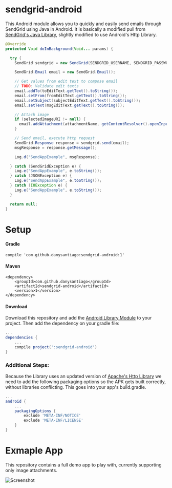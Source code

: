# sendgrid-android

This Android module allows you to quickly and easily send emails through SendGrid using Java in Android. It is basically a modified pull from [SendGrid's Java Library](https://github.com/sendgrid/sendgrid-java), slightly modified to use Android's Http Library.

```java
@Override
protected Void doInBackground(Void... params) {

  try {
    SendGrid sendgrid = new SendGrid(SENDGRID_USERNAME, SENDGRID_PASSWORD);

    SendGrid.Email email = new SendGrid.Email();

    // Get values from edit text to compose email
    // TODO: Validate edit texts
    email.addTo(toEditText.getText().toString());
    email.setFrom(fromEditText.getText().toString());
    email.setSubject(subjectEditText.getText().toString());
    email.setText(msgEditText.getText().toString());

    // Attach image
    if (selectedImageURI != null) {
      email.addAttachment(attachmentName, getContentResolver().openInputStream(selectedImageURI));
    }

    // Send email, execute http request
    SendGrid.Response response = sendgrid.send(email);
    msgResponse = response.getMessage();

    Log.d("SendAppExample", msgResponse);

  } catch (SendGridException e) {
    Log.e("SendAppExample", e.toString());
  } catch (JSONException e) {
    Log.e("SendAppExample", e.toString());
  } catch (IOException e) {
    Log.e("SendAppExample", e.toString());
  }

  return null;
}
```

# Setup

#### Gradle

`compile 'com.github.danysantiago:sendgrid-android:1'`

#### Maven
```
<dependency>
    <groupId>com.github.danysantiago</groupId>
    <artifactId>sendgrid-android</artifactId>
    <version>1</version>
</dependency>
```

#### Download

Download this repository and add the [Android Library Module](https://github.com/danysantiago/sendgrid-android/tree/master/library) to your project. Then add the dependency on your gradle file:
```groovy
...
dependencies {
	...
    compile project(':sendgrid-android')
}
```

### Additional Steps:

Because the Library uses an updated version of [Apache's Http Library](https://hc.apache.org/httpcomponents-client-4.3.x/android-port.html) we need to add the following packaging options so the APK gets built correctly, without libraries conflicting. This goes into your app's build.gradle.
```groovy
...
android {
	...
    packagingOptions {
        exclude 'META-INF/NOTICE'
        exclude 'META-INF/LICENSE'
    }
}
```

# Exmaple App

This repository contains a full demo app to play with, currently supporting only image attachments.

![Screenshot](http://i.imgur.com/W5Zqic8.png)
